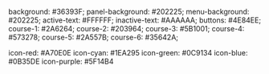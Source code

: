 background: #36393F;
panel-background: #202225;
menu-background: #202225;
active-text: #FFFFFF;
inactive-text: #AAAAAA;
buttons: #4E84EE;
course-1: #2A6264;
course-2: #203964;
course-3: #5B1001;
course-4: #573278;
course-5: #2A557B;
course-6: #35642A;

icon-red: #A70E0E
icon-cyan: #1EA295
icon-green: #0C9134
icon-blue: #0B35DE
icon-purple: #5F14B4